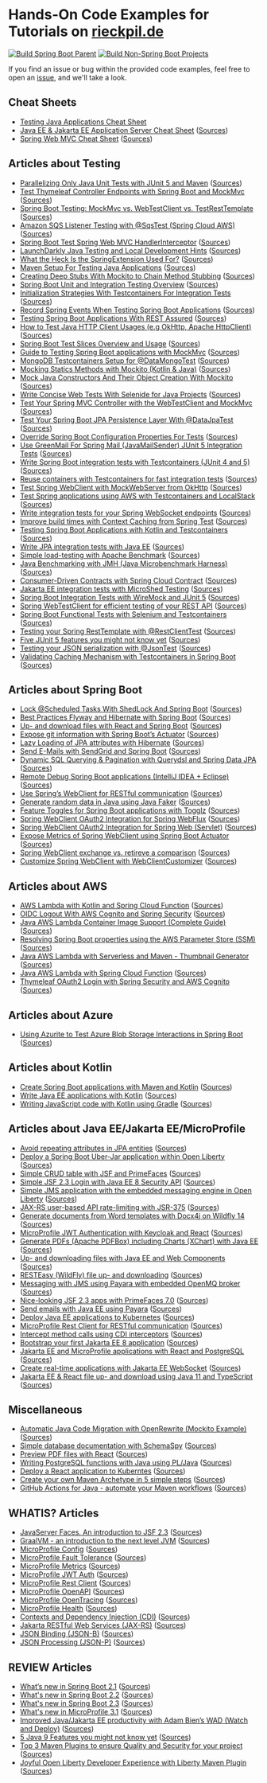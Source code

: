 # Hands-On Code Examples for Tutorials on [rieckpil.de](https://rieckpil.de/)

[![Build Spring Boot Parent](https://github.com/rieckpil/blog-tutorials/actions/workflows/maven-parent.yml/badge.svg)](https://github.com/rieckpil/blog-tutorials/actions/workflows/maven-parent.yml) [![Build Non-Spring Boot Projects](https://github.com/rieckpil/blog-tutorials/actions/workflows/maven.yml/badge.svg)](https://github.com/rieckpil/blog-tutorials/actions/workflows/maven.yml)

If you find an issue or bug within the provided code examples, feel free to open an [issue](https://github.com/rieckpil/blog-tutorials/issues), and we'll take a look.

## Cheat Sheets

* [Testing Java Applications Cheat Sheet](https://rieckpil.de/testing-java-applications-cheat-sheet/)
* [Java EE & Jakarta EE Application Server Cheat Sheet](https://rieckpil.de/cheatsheet-java-jakarta-ee-application-servers/) ([Sources](https://github.com/rieckpil/blog-tutorials/tree/master/application-server-cheatsheet))
* [Spring Web MVC Cheat Sheet](https://rieckpil.de/spring-web-mvc-cheat-sheet/) ([Sources](https://github.com/rieckpil/blog-tutorials/tree/master/))

## Articles about Testing

* [Parallelizing Only Java Unit Tests with JUnit 5 and Maven](https://rieckpil.de/parallelize-only-java-unit-tests-with-junit-5-and-maven/) ([Sources](https://github.com/rieckpil/blog-tutorials/tree/master/maven-junit-paralellize-tests))
* [Test Thymeleaf Controller Endpoints with Spring Boot and MockMvc](https://rieckpil.de/test-thymeleaf-controller-endpoints-with-spring-boot-and-mockmvc/) ([Sources](https://github.com/rieckpil/blog-tutorials/tree/master/spring-boot-thymeleaf-testing))
* [Spring Boot Testing: MockMvc vs. WebTestClient vs. TestRestTemplate](https://rieckpil.de/spring-boot-testing-mockmvc-vs-webtestclient-vs-testresttemplate/) ([Sources](https://github.com/rieckpil/blog-tutorials/tree/master/spring-boot-test-mockmvc-webtestclient-testresttemplate))
* [Amazon SQS Listener Testing with @SqsTest (Spring Cloud AWS)](https://rieckpil.de/amazon-sqs-listener-testing-with-sqstest-spring-cloud-aws/) ([Sources](https://github.com/rieckpil/blog-tutorials/tree/master/spring-cloud-aws-sqs-testing))
* [Spring Boot Test Spring Web MVC HandlerInterceptor](https://rieckpil.de/spring-boot-test-spring-web-mvc-handlerinterceptor/) ([Sources](https://github.com/rieckpil/blog-tutorials/tree/master/spring-boot-web-mvc-testing))
* [LaunchDarkly Java Testing and Local Development Hints](https://rieckpil.de/launchdarkly-java-testing-and-local-development-hints/) ([Sources](https://github.com/rieckpil/blog-tutorials/tree/master/launchdarkly-java-development-testing-hints))
* [What the Heck Is the SpringExtension Used For?](https://rieckpil.de/what-the-heck-is-the-springextension-used-for/) ([Sources](https://github.com/rieckpil/blog-tutorials/tree/master/spring-boot-testing-tips-and-tricks))
* [Maven Setup For Testing Java Applications](https://rieckpil.de/maven-setup-for-testing-java-applications/) ([Sources](https://github.com/rieckpil/blog-tutorials/tree/master/testing-java-applications-with-maven))
* [Creating Deep Stubs With Mockito to Chain Method Stubbing](https://rieckpil.de/creating-deep-stubs-with-mockito-to-chain-method-stubbing/) ([Sources](https://github.com/rieckpil/blog-tutorials/tree/master/mockito-tips-and-tricks))
* [Spring Boot Unit and Integration Testing Overview](https://rieckpil.de/spring-boot-unit-and-integration-testing-overview/) ([Sources](https://github.com/rieckpil/blog-tutorials/tree/master/spring-boot-testing-tips-and-tricks))
* [Initialization Strategies With Testcontainers For Integration Tests](https://rieckpil.de/initialization-strategies-with-testcontainers-for-integration-tests/) ([Sources](https://github.com/rieckpil/blog-tutorials/tree/master/testcontainers-youtube-series))
* [Record Spring Events When Testing Spring Boot Applications](https://rieckpil.de/record-spring-events-when-testing-spring-boot-applications/) ([Sources](https://github.com/rieckpil/blog-tutorials/tree/master/spring-boot-test-spring-events))
* [Testing Spring Boot Applications With REST Assured](https://rieckpil.de/testing-spring-boot-applications-with-rest-assured/) ([Sources](https://github.com/rieckpil/blog-tutorials/tree/master/spring-boot-rest-assured))
* [How to Test Java HTTP Client Usages (e.g OkHttp, Apache HttpClient)](https://rieckpil.de/how-to-test-java-http-client-usages-e-g-okhttp-apache-httpclient/) ([Sources](https://github.com/rieckpil/blog-tutorials/tree/master/test-java-http-clients))
* [Spring Boot Test Slices Overview and Usage](https://rieckpil.de/spring-boot-test-slices-overview-and-usage/) ([Sources](https://github.com/rieckpil/blog-tutorials/tree/master/spring-boot-test-slice-annotations))
* [Guide to Testing Spring Boot applications with MockMvc](https://rieckpil.de/guide-to-testing-spring-boot-applications-with-mockmvc/) ([Sources](https://github.com/rieckpil/blog-tutorials/tree/master/testing-spring-boot-applications-with-mockmvc))
* [MongoDB Testcontainers Setup for @DataMongoTest](https://rieckpil.de/mongodb-testcontainers-setup-for-datamongotest/) ([Sources](https://github.com/rieckpil/blog-tutorials/tree/master/spring-data-mongo-test-testcontainers))
* [Mocking Statics Methods with Mockito (Kotlin & Java)](https://rieckpil.de/mocking-static-methods-with-mockito-java-kotlin/) ([Sources](https://github.com/rieckpil/blog-tutorials/tree/master/mockito-tips-and-tricks))
* [Mock Java Constructors And Their Object Creation With Mockito](https://rieckpil.de/mock-java-constructors-and-their-object-creation-with-mockito/) ([Sources](https://github.com/rieckpil/blog-tutorials/tree/master/mockito-tips-and-tricks))
* [Write Concise Web Tests With Selenide for Java Projects](https://rieckpil.de/write-concise-web-tests-with-selenide-for-java-projects/) ([Sources](https://github.com/rieckpil/blog-tutorials/tree/master/write-concise-web-tests-with-selenide))
* [Test Your Spring MVC Controller with the WebTestClient and MockMvc](https://rieckpil.de/test-your-spring-mvc-controller-with-webtestclient-against-mockmvc/) ([Sources](https://github.com/rieckpil/blog-tutorials/tree/master/spring-mockmvc-with-webtestclient))
* [Test Your Spring Boot JPA Persistence Layer With @DataJpaTest](https://rieckpil.de/test-your-spring-boot-jpa-persistence-layer-with-datajpatest/) ([Sources](https://github.com/rieckpil/blog-tutorials/tree/master/spring-boot-datajpatest))
* [Override Spring Boot Configuration Properties For Tests](https://rieckpil.de/override-spring-boot-configuration-properties-for-tests/) ([Sources](https://github.com/rieckpil/blog-tutorials/tree/master/spring-boot-override-test-properties))
* [Use GreenMail For Spring Mail (JavaMailSender) JUnit 5 Integration Tests](https://rieckpil.de/use-greenmail-for-spring-mail-javamailsender-junit-5-integration-tests/) ([Sources](https://github.com/rieckpil/blog-tutorials/tree/master/spring-boot-test-mail-sending))
* [Write Spring Boot integration tests with Testcontainers (JUnit 4 and 5)](https://rieckpil.de/howto-write-spring-boot-integration-tests-with-a-real-database/) ([Sources](https://github.com/rieckpil/blog-tutorials/tree/master/spring-boot-integration-tests-testcontainers))
* [Reuse containers with Testcontainers for fast integration tests](https://rieckpil.de/reuse-containers-with-testcontainers-for-fast-integration-tests/) ([Sources](https://github.com/rieckpil/blog-tutorials/tree/master/testcontainers-reuse-existing-containers))
* [Test Spring WebClient with MockWebServer from OkHttp](https://rieckpil.de/test-spring-webclient-with-mockwebserver-from-okhttp/) ([Sources](https://github.com/rieckpil/blog-tutorials/tree/master/spring-web-client-testing-with-mockwebserver))
* [Test Spring applications using AWS with Testcontainers and LocalStack](https://rieckpil.de/test-spring-applications-using-aws-with-testcontainers-and-localstack/) ([Sources](https://github.com/rieckpil/blog-tutorials/tree/master/spring-boot-aws-integration-tests))
* [Write integration tests for your Spring WebSocket endpoints](https://rieckpil.de/write-integration-tests-for-your-spring-websocket-endpoints/) ([Sources](https://github.com/rieckpil/blog-tutorials/tree/master/spring-websocket-integration-tests))
* [Improve build times with Context Caching from Spring Test](https://rieckpil.de/improve-build-times-with-context-caching-from-spring-test/) ([Sources](https://github.com/rieckpil/blog-tutorials/tree/master/))
* [Testing Spring Boot Applications with Kotlin and Testcontainers](https://rieckpil.de/testing-spring-boot-applications-with-kotlin-and-testcontainers/) ([Sources](https://github.com/rieckpil/blog-tutorials/tree/master/spring-boot-kotlin-testcontainers))
* [Write JPA integration tests with Java EE](https://rieckpil.de/howto-jpa-integration-tests-with-java-ee/) ([Sources](https://github.com/rieckpil/blog-tutorials/tree/master/jpa-integration-tests-java-ee))
* [Simple load-testing with Apache Benchmark](https://rieckpil.de/howto-simple-load-testing-with-apache-benchmark/) ([Sources](https://github.com/rieckpil/blog-tutorials/tree/master/load-testing-your-application))
* [Java Benchmarking with JMH (Java Microbenchmark Harness)](https://rieckpil.de/howto-java-benchmarking-with-jmh-java-microbenchmark-harness/) ([Sources](https://github.com/rieckpil/blog-tutorials/tree/master/java-benchmarking-with-jmh))
* [Consumer-Driven Contracts with Spring Cloud Contract](https://rieckpil.de/howto-consumer-driven-contracts-with-spring-cloud-contract/) ([Sources](https://github.com/rieckpil/blog-tutorials/tree/master/consumer-driven-contracts-with-spring-cloud-contract))
* [Jakarta EE integration tests with MicroShed Testing](https://rieckpil.de/jakarta-ee-integration-tests-with-microshed-testing/) ([Sources](https://github.com/rieckpil/blog-tutorials/tree/master/review-microshed-testing))
* [Spring Boot Integration Tests with WireMock and JUnit 5](https://rieckpil.de/spring-boot-integration-tests-with-wiremock-and-junit-5/) ([Sources](https://github.com/rieckpil/blog-tutorials/tree/master/spring-boot-integration-tests-wiremock))
* [Spring WebTestClient for efficient testing of your REST API](https://rieckpil.de/spring-webtestclient-for-efficient-testing-of-your-rest-api/) ([Sources](https://github.com/rieckpil/blog-tutorials/tree/master/spring-web-test-client))
* [Spring Boot Functional Tests with Selenium and Testcontainers](https://rieckpil.de/spring-boot-functional-tests-with-selenium-and-testcontainers/) ([Sources](https://github.com/rieckpil/blog-tutorials/tree/master/spring-boot-selenium-integration-tests))
* [Testing your Spring RestTemplate with @RestClientTest](https://rieckpil.de/testing-your-spring-resttemplate-with-restclienttest/) ([Sources](https://github.com/rieckpil/blog-tutorials/tree/master/testing-spring-rest-template))
* [Five JUnit 5 features you might not know yet](https://rieckpil.de/five-junit-5-features-you-might-not-know-yet/) ([Sources](https://github.com/rieckpil/blog-tutorials/tree/master/five-unknown-junit-5-features))
* [Testing your JSON serialization with @JsonTest](https://rieckpil.de/testing-your-json-serialization-with-jsontest) ([Sources](https://github.com/rieckpil/blog-tutorials/tree/master/testing-json-serialization-spring))
* [Validating Caching Mechanism with Testcontainers in Spring Boot](https://rieckpil.de/validating-caching-mechanism-with-testcontainers-in-spring-boot) ([Sources](https://github.com/rieckpil/blog-tutorials/tree/master/caching-validation-testcontainers))

## Articles about Spring Boot

* [Lock @Scheduled Tasks With ShedLock And Spring Boot](https://rieckpil.de/lock-scheduled-tasks-with-shedlock-and-spring-boot/) ([Sources](https://github.com/rieckpil/blog-tutorials/tree/master/spring-boot-shedlock))
* [Best Practices Flyway and Hibernate with Spring Boot](https://rieckpil.de/howto-best-practices-for-flyway-and-hibernate-with-spring-boot/) ([Sources](https://github.com/rieckpil/blog-tutorials/tree/master/spring-boot-hibernate-flyway-best-practices))
* [Up- and download files with React and Spring Boot](https://rieckpil.de/howto-up-and-download-files-with-react-and-spring-boot/) ([Sources](https://github.com/rieckpil/blog-tutorials/tree/master/spring-boot-uploading-and-downloading-files-with-react))
* [Expose git information with Spring Boot’s Actuator](https://rieckpil.de/howto-expose-git-information-with-spring-boots-actuator/) ([Sources](https://github.com/rieckpil/blog-tutorials/tree/master/expose-git-information-actuator))
* [Lazy Loading of JPA attributes with Hibernate](https://rieckpil.de/how-to-lazy-loading-of-jpa-attributes-with-hibernate/) ([Sources](https://github.com/rieckpil/blog-tutorials/tree/master/lazy-loading-of-jpa-attributes-with-hibernate))
* [Send E-Mails with SendGrid and Spring Boot](https://rieckpil.de/howto-send-e-mails-with-sendgrid-and-spring-boot/) ([Sources](https://github.com/rieckpil/blog-tutorials/tree/master/send-emails-with-sendgrid-and-spring-boot))
* [Dynamic SQL Querying & Pagination with Querydsl and Spring Data JPA](https://rieckpil.de/howto-dynamic-sql-querying-pagination-with-querydsl-and-spring-data-jpa) ([Sources](https://github.com/rieckpil/blog-tutorials/tree/master/dynamic-sql-querying-with-pagination))
* [Remote Debug Spring Boot applications (IntelliJ IDEA + Eclipse)](https://rieckpil.de/howto-remote-debug-spring-boot-applications-intellij-idea-eclipse/) ([Sources](https://github.com/rieckpil/blog-tutorials/tree/master/remote-debugging-spring-boot-application))
* [Use Spring’s WebClient for RESTful communication](https://rieckpil.de/howto-use-springs-webclient-for-restful-communication/) ([Sources](https://github.com/rieckpil/blog-tutorials/tree/master/spring-web-client-demo))
* [Generate random data in Java using Java Faker](https://rieckpil.de/howto-generate-random-data-in-java-using-java-faker/) ([Sources](https://github.com/rieckpil/blog-tutorials/tree/master/random-data-in-java-using-java-faker))
* [Feature Toggles for Spring Boot applications with Togglz](https://rieckpil.de/howto-feature-toggles-for-spring-boot-applications-with-togglz/) ([Sources](https://github.com/rieckpil/blog-tutorials/tree/master/spring-boot-feature-toggles-with-togglz))
* [Spring WebClient OAuth2 Integration for Spring WebFlux](https://rieckpil.de/spring-webclient-oauth2-integration-using-github-as-an-example/) ([Sources](https://github.com/rieckpil/blog-tutorials/tree/master/spring-web-client-oauth2-reactive-stack))
* [Spring WebClient OAuth2 Integration for Spring Web (Servlet)](https://rieckpil.de/spring-webclient-oauth2-integration-for-spring-web-servlet/) ([Sources](https://github.com/rieckpil/blog-tutorials/tree/master/spring-web-client-oauth2-servlet-stack))
* [Expose Metrics of Spring WebClient using Spring Boot Actuator](https://rieckpil.de/expose-metrics-of-spring-webclient-using-spring-boot-actuator) ([Sources](https://github.com/rieckpil/blog-tutorials/tree/master/spring-web-client-expose-metrics))
* [Spring WebClient exchange vs. retireve a comparison](https://rieckpil.de/spring-webclient-exchange-vs-retrieve-a-comparison/) ([Sources](https://github.com/rieckpil/blog-tutorials/tree/master/spring-web-client-exchange-retrieve))
* [Customize Spring WebClient with WebClientCustomizer](https://rieckpil.de/customize-spring-webclient-with-webclientcustomizer/) ([Sources](https://github.com/rieckpil/blog-tutorials/tree/master/spring-web-client-customizing))

## Articles about AWS

* [AWS Lambda with Kotlin and Spring Cloud Function](https://rieckpil.de/aws-lambda-with-kotlin-and-spring-cloud-function/) ([Sources](https://github.com/rieckpil/blog-tutorials/tree/master/serverless-java-aws-examples/spring-cloud-function-kotlin-aws))
* [OIDC Logout With AWS Cognito and Spring Security](https://rieckpil.de/oidc-logout-with-aws-cognito-and-spring-security/) ([Sources](https://github.com/rieckpil/blog-tutorials/tree/master/spring-security-aws-cognito-thymeleaf))
* [Java AWS Lambda Container Image Support (Complete Guide)](https://rieckpil.de/java-aws-lambda-container-image-support-complete-guide/) ([Sources](https://github.com/rieckpil/blog-tutorials/tree/master/serverless-java-aws-examples/java-aws-lambda-custom-image))
* [Resolving Spring Boot properties using the AWS Parameter Store (SSM)](https://rieckpil.de/resolving-spring-boot-properties-using-the-aws-parameter-store-ssm/) ([Sources](https://github.com/rieckpil/blog-tutorials/tree/master/spring-boot-aws-ssm-parameter-resolving))
* [Java AWS Lambda with Serverless and Maven - Thumbnail Generator](http://rieckpil.de/aws-lambda-with-serverless-java-and-maven-thumbnail-generator) ([Sources](https://github.com/rieckpil/blog-tutorials/tree/master/serverless-java-aws-examples/thumbnail-generator))
* [Java AWS Lambda with Spring Cloud Function](https://rieckpil.de/java-aws-lambda-with-spring-cloud-function/) ([Sources](https://github.com/rieckpil/blog-tutorials/tree/master/serverless-java-aws-examples/spring-cloud-function-aws))
* [Thymeleaf OAuth2 Login with Spring Security and AWS Cognito](https://rieckpil.de/thymeleaf-oauth2-login-with-spring-security-and-aws-cognito/) ([Sources](https://github.com/rieckpil/blog-tutorials/tree/master/spring-security-aws-cognito-thymeleaf))

## Articles about Azure

* [Using Azurite to Test Azure Blob Storage Interactions in Spring Boot](https://rieckpil.de/using-azurite-to-test-azure-blob-interactions-in-spring-boot/) ([Sources](https://github.com/rieckpil/blog-tutorials/tree/master/azure-blob-storage-azurite-testing))

## Articles about Kotlin

* [Create Spring Boot applications with Maven and Kotlin](https://rieckpil.de/create-spring-boot-applications-with-maven-and-kotlin/) ([Sources](https://github.com/rieckpil/blog-tutorials/tree/master/spring-boot-with-kotlin))
* [Write Java EE applications with Kotlin](https://rieckpil.de/howto-write-java-ee-applications-with-kotlin/) ([Sources](https://github.com/rieckpil/blog-tutorials/tree/master/java-ee-with-kotlin))
* [Writing JavaScript code with Kotlin using Gradle](https://rieckpil.de/writing-javascript-code-with-kotlin-using-gradle/) ([Sources](https://github.com/rieckpil/blog-tutorials/tree/master/kotlin-javascript-transpiling-gradle))


## Articles about Java EE/Jakarta EE/MicroProfile

* [Avoid repeating attributes in JPA entities](https://rieckpil.de/howto-avoid-repeating-attributes-in-jpa-entities/) ([Sources](https://github.com/rieckpil/blog-tutorials/tree/master/avoid-repeating-attributes-in-jpa-entities))
* [Deploy a Spring Boot Uber-Jar application within Open Liberty](https://rieckpil.de/howto-run-spring-boot-uber-jar-application-within-open-liberty/) ([Sources](https://github.com/rieckpil/blog-tutorials/tree/master/spring-boot-with-open-liberty/))
* [Simple CRUD table with JSF and PrimeFaces](https://rieckpil.de/howto-simple-crud-table-with-jsf-2-3-and-primefaces/) ([Sources](https://github.com/rieckpil/blog-tutorials/tree/master/simple-crud-table-with-jsf-and-primefaces))
* [Simple JSF 2.3 Login with Java EE 8 Security API](https://rieckpil.de/howto-simple-form-based-authentication-for-jsf-2-3-with-java-ee-8-security-api/) ([Sources](https://github.com/rieckpil/blog-tutorials/tree/master/jsf-simple-login-with-java-ee-security-api))
* [Simple JMS application with the embedded messaging engine in Open Liberty](https://rieckpil.de/howto-simple-jms-application-with-the-embedded-messaging-engine-in-open-liberty/) ([Sources](https://github.com/rieckpil/blog-tutorials/tree/master/embedded-messaging-engine-open-liberty))
* [JAX-RS user-based API rate-limiting with JSR-375](https://rieckpil.de/howto-jax-rs-user-based-rate-limiting-with-jsr-375/) ([Sources](https://github.com/rieckpil/blog-tutorials/tree/master/jax-rs-api-rate-limiting-with-jsr-375))
* [Generate documents from Word templates with Docx4j on Wildfly 14](https://rieckpil.de/howto-generate-documents-from-word-templates-with-docx4j-on-wildfly-14/) ([Sources](https://github.com/rieckpil/blog-tutorials/tree/master/generate-documents-from-word-templates-with-docx4j-on-wildfly14))
* [MicroProfile JWT Authentication with Keycloak and React](https://rieckpil.de/howto-microprofile-jwt-authentication-with-keycloak-and-react/) ([Sources](https://github.com/rieckpil/blog-tutorials/tree/master/microprofile-jwt-keycloak-auth))
* [Generate PDFs (Apache PDFBox) including Charts (XChart) with Java EE](https://rieckpil.de/howto-generate-pdfs-apache-pdfbox-including-charts-xchart-with-java-ee/) ([Sources](https://github.com/rieckpil/blog-tutorials/tree/master/charts-in-pdf-java-ee))
* [Up- and downloading files with Java EE and Web Components](https://rieckpil.de/howto-up-and-download-files-with-java-ee-and-web-components/) ([Sources](https://github.com/rieckpil/blog-tutorials/tree/master/java-ee-uploading-and-downloading-files-with-web-components))
* [RESTEasy (WildFly) file up- and downloading](https://rieckpil.de/howto-resteasy-wildfly-jax-rs-2-1-file-up-and-downloading/) ([Sources](https://github.com/rieckpil/blog-tutorials/tree/master/rest-easy-file-uploading-and-downloading))
* [Messaging with JMS using Payara with embedded OpenMQ broker](https://rieckpil.de/howto-messaging-with-jms-using-payara-with-embedded-openmq-broker/) ([Sources](https://github.com/rieckpil/blog-tutorials/tree/master/messaging-with-jms-using-payara))
* [Nice-looking JSF 2.3 apps with PrimeFaces 7.0](https://rieckpil.de/howto-create-nice-looking-jsf-2-3-applications-with-primefaces-7-0) ([Sources](https://github.com/rieckpil/blog-tutorials/tree/master/nice-looking-jsf-apps-with-prime-faces-7))
* [Send emails with Java EE using Payara](https://rieckpil.de/howto-send-emails-with-java-ee-using-payara) ([Sources](https://github.com/rieckpil/blog-tutorials/tree/master/java-ee-sending-mails))
* [Deploy Java EE applications to Kubernetes](https://rieckpil.de/howto-deploy-java-ee-applications-to-kubernetes) ([Sources](https://github.com/rieckpil/blog-tutorials/tree/master/java-ee-kubernetes-deployment))
* [MicroProfile Rest Client for RESTful communication](https://rieckpil.de/howto-microprofile-rest-client-for-restful-communication/) ([Sources](https://github.com/rieckpil/blog-tutorials/tree/master/microprofile-rest-client-for-restful-communication))
* [Intercept method calls using CDI interceptors](https://rieckpil.de/howto-intercept-method-calls-using-cdi-interceptors/) ([Sources](https://github.com/rieckpil/blog-tutorials/tree/master/intercept-methods-with-cdi-interceptors))
* [Bootstrap your first Jakarta EE 8 application](https://rieckpil.de/howto-bootstrap-your-first-jakarta-ee-8-application/) ([Sources](https://github.com/rieckpil/blog-tutorials/tree/master/bootstrap-jakarta-ee-8-application))
* [Jakarta EE and MicroProfile applications with React and PostgreSQL](https://rieckpil.de/jakarta-ee-and-microprofile-applications-with-react-and-postgresql) ([Sources](https://github.com/rieckpil/blog-tutorials/tree/master/guide-to-jakarta-ee-with-react-and-postgresql))
* [Create real-time applications with Jakarta EE WebSocket](https://rieckpil.de/create-real-time-applications-with-jakarta-ee-websocket/) ([Sources](https://github.com/rieckpil/blog-tutorials/tree/master/websockets-with-jakarta-ee))
* [Jakarta EE & React file up- and download using Java 11 and TypeScript](https://rieckpil.de/jakarta-ee-react-file-up-and-download-using-java-11-and-typescript) ([Sources](https://github.com/rieckpil/blog-tutorials/tree/master/jakarta-ee-react-file-handling))

## Miscellaneous

* [Automatic Java Code Migration with OpenRewrite (Mockito Example)](https://rieckpil.de/automatic-java-code-migration-with-openrewrite-mockito-example) ([Sources](https://github.com/rieckpil/blog-tutorials/tree/master/open-rewrite-example))
* [Simple database documentation with SchemaSpy](https://rieckpil.de/howto-simple-database-documentation-with-schemaspy/) ([Sources](https://github.com/rieckpil/blog-tutorials/tree/master/simple-database-documentation-with-schema-spy))
* [Preview PDF files with React](https://rieckpil.de/howto-pdf-preview-with-react/) ([Sources](https://github.com/rieckpil/blog-tutorials/tree/master/pdf-preview-react))
* [Writing PostgreSQL functions with Java using PL/Java](https://rieckpil.de/howto-writing-postgresql-functions-with-java-using-pl-java/) ([Sources](https://github.com/rieckpil/blog-tutorials/tree/master/running-java-within-postgres))
* [Deploy a React application to Kuberntes](https://dev.to/rieckpil/deploy-a-react-application-to-kubernetes-in-5-easy-steps-516j) ([Sources](https://github.com/rieckpil/blog-tutorials/tree/master/react-app-kubernetes))
* [Create your own Maven Archetype in 5 simple steps](https://rieckpil.de/create-your-own-maven-archetype-in-5-simple-steps/) ([Sources](https://github.com/rieckpil/blog-tutorials/tree/master/custom-maven-archetype))
* [GitHub Actions for Java - automate your Maven workflows](https://rieckpil.de/github-actions-for-java-automate-your-maven-workflows/) ([Sources](https://github.com/rieckpil/blog-tutorials/tree/master/github-actions-java-maven))

## WHATIS? Articles

* [JavaServer Faces. An introduction to JSF 2.3](https://rieckpil.de/whatis-java-server-faces-an-introduction-to-jsf-2-3/) ([Sources](https://github.com/rieckpil/blog-tutorials/tree/master/hello-world-jsf-2.3))
* [GraalVM - an introduction to the next level JVM](https://rieckpil.de/whatis-graalvm/) ([Sources](https://github.com/rieckpil/blog-tutorials/tree/master/graalvm-intro))
* [MicroProfile Config](https://rieckpil.de/whatis-eclipse-microprofile-config/) ([Sources](https://github.com/rieckpil/getting-started-with-eclipse-microprofile/tree/master/microprofile-config))
* [MicroProfile Fault Tolerance](https://rieckpil.de/whatis-eclipse-microprofile-fault-tolerance/) ([Sources](https://github.com/rieckpil/getting-started-with-eclipse-microprofile/tree/master/microprofile-fault-tolerance))
* [MicroProfile Metrics](https://rieckpil.de/whatis-eclipse-microprofile-metrics/) ([Sources](https://github.com/rieckpil/getting-started-with-eclipse-microprofile/tree/master/microprofile-metrics))
* [MicroProfile JWT Auth](https://rieckpil.de/whatis-eclipse-microprofile-jwt-auth/) ([Sources](https://github.com/rieckpil/getting-started-with-eclipse-microprofile/tree/master/microprofile-jwt-auth))
* [MicroProfile Rest Client](https://rieckpil.de/whatis-eclipse-microprofile-rest-client/) ([Sources](https://github.com/rieckpil/getting-started-with-eclipse-microprofile/tree/master/microprofile-rest-client))
* [MicroProfile OpenAPI](https://rieckpil.de/whatis-eclipse-microprofile-openapi/) ([Sources](https://github.com/rieckpil/getting-started-with-eclipse-microprofile/tree/master/microprofile-open-api))
* [MicroProfile OpenTracing](https://rieckpil.de/whatis-eclipse-microprofile-opentracing/) ([Sources](https://github.com/rieckpil/getting-started-with-eclipse-microprofile/tree/master/microprofile-open-tracing))
* [MicroProfile Health](https://rieckpil.de/whatis-eclipse-microprofile-health/) ([Sources](https://github.com/rieckpil/getting-started-with-eclipse-microprofile/tree/master/microprofile-health))
* [Contexts and Dependency Injection (CDI)](https://rieckpil.de/whatis-contexts-and-dependency-injection-cdi/) ([Sources](https://github.com/rieckpil/getting-started-with-eclipse-microprofile/tree/master/cdi))
* [Jakarta RESTful Web Services (JAX-RS)](https://rieckpil.de/whatis-jakarta-restful-web-services-jax-rs/) ([Sources](https://github.com/rieckpil/getting-started-with-eclipse-microprofile/tree/master/jax-rs))
* [JSON Binding (JSON-B)](https://rieckpil.de/whatis-json-binding-json-b/) ([Sources](https://github.com/rieckpil/getting-started-with-eclipse-microprofile/tree/master/json-b))
* [JSON Processing (JSON-P)](https://rieckpil.de/whatis-json-processing-json-p/) ([Sources](https://github.com/rieckpil/getting-started-with-eclipse-microprofile/tree/master/json-p))

## REVIEW Articles

* [What’s new in Spring Boot 2.1](https://rieckpil.de/review-whats-new-in-spring-boot-2-1/) ([Sources](https://github.com/rieckpil/blog-tutorials/tree/master/whats-new-in-spring-boot-2.1))
* [What's new in Spring Boot 2.2](https://rieckpil.de/review-whats-new-in-spring-boot-2-2/) ([Sources](https://github.com/rieckpil/blog-tutorials/tree/master/whats-new-in-spring-boot-2.2))
* [What's new in Spring Boot 2.3](https://rieckpil.de/whats-new-in-spring-boot-2-3/) ([Sources](https://github.com/rieckpil/blog-tutorials/tree/master/whats-new-in-spring-boot-2.3))
* [What's new in MicroProfile 3.1](https://rieckpil.de/review-whats-new-in-microprofile-3-1/) ([Sources](https://github.com/rieckpil/blog-tutorials/tree/master/whats-new-in-microprofile-3.1))
* [Improved Java/Jakarta EE productivity with Adam Bien’s WAD (Watch and Deploy)](https://rieckpil.de/review-improved-java-jakarta-ee-productivity-with-adam-biens-wad-watch-and-deploy/) ([Sources](https://github.com/rieckpil/blog-tutorials/tree/master/improved-java-ee-productivity-with-wad))
* [5 Java 9 Features you might not know yet](https://rieckpil.de/review-5-java-9-features-you-might-not-know-yet/) ([Sources](https://github.com/rieckpil/blog-tutorials/tree/master/five-java-9-features))
* [Top 3 Maven Plugins to ensure Quality and Security for your project](https://rieckpil.de/top-3-maven-plugins-to-ensure-quality-and-security-for-your-project/) ([Sources](https://github.com/rieckpil/blog-tutorials/tree/master/maven-plugins-to-ensure-quality))
* [Joyful Open Liberty Developer Experience with Liberty Maven Plugin](https://rieckpil.de/joyful-open-liberty-developer-experience-with-liberty-maven-plugin/) ([Sources](https://github.com/rieckpil/blog-tutorials/tree/master/open-liberty-maven-plugin-review))
